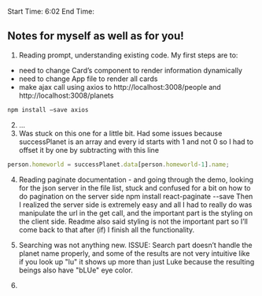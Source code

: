 Start Time: 6:02 				End Time: 

## Notes for myself as well as for you!
1. Reading prompt, understanding existing code. My first steps are to:
  - need to change Card’s component to render information dynamically 
   - need to change App file to render all cards
   - make ajax call using axios to http://localhost:3008/people and  http://localhost:3008/planets
```js
npm install —save axios 
``` 
2. ...
3. Was stuck on this one for a little bit. Had some issues because successPlanet is an array and every id starts with 1 and not 0 so I had to offset it by one by subtracting with this line 
```js
person.homeworld = successPlanet.data[person.homeworld-1].name;
``` 
4. Reading paginate documentation -  and going through the demo, looking for the json server in the file list, stuck and confused for a bit on how to do pagination on the server side
  npm install react-paginate --save
Then I realized the server side is extremely easy and all I had to really do was manipulate the url in the get call, and the important part is the styling on the client side. Readme also said styling is not the important part so I’ll come back to that after (if) I finish all the functionality.
5. Searching was not anything new. ISSUE: Search part doesn’t handle the planet name properly, and some of the results are not very intuitive like if you look up "lu" it shows up more than just Luke because the resulting beings also have "bLUe" eye color.

6. 
